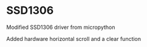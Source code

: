 # SSD1306
Modified SSD1306 driver from micropython

Added hardware horizontal scroll and a clear function

